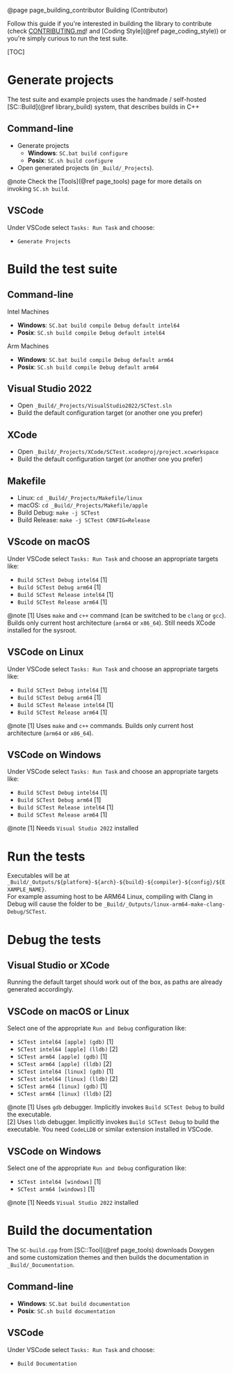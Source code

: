 @page page_building_contributor Building (Contributor)

Follow this guide if you're interested in building the library to contribute (check [CONTRIBUTING.md](https://github.com/Pagghiu/SaneCppLibraries/blob/main/CONTRIBUTING.md)! and [Coding Style](@ref page_coding_style)) or you're simply curious to run the test suite.

[TOC]

# Generate projects

The test suite and example projects uses the handmade / self-hosted [SC::Build](@ref library_build) system, that describes builds in C++

## Command-line
- Generate projects
    - **Windows**: `SC.bat build configure`
    - **Posix**: `SC.sh build configure`
- Open generated projects (in `_Build/_Projects`). 

@note Check the [Tools](@ref page_tools) page for more details on invoking `SC.sh build`.

## VSCode

Under VSCode select `Tasks: Run Task` and choose:
- `Generate Projects`

# Build the test suite

## Command-line

Intel Machines
- **Windows**: `SC.bat build compile Debug default intel64`
- **Posix**: `SC.sh build compile Debug default intel64`

Arm Machines
- **Windows**: `SC.bat build compile Debug default arm64`
- **Posix**: `SC.sh build compile Debug default arm64`

## Visual Studio 2022
- Open `_Build/_Projects/VisualStudio2022/SCTest.sln` 
- Build the default configuration target (or another one you prefer)

## XCode
- Open `_Build/_Projects/XCode/SCTest.xcodeproj/project.xcworkspace` 
- Build the default configuration target (or another one you prefer)

## Makefile
- Linux: `cd _Build/_Projects/Makefile/linux` 
- macOS: `cd _Build/_Projects/Makefile/apple`
- Build Debug: `make -j SCTest`
- Build Release: `make -j SCTest CONFIG=Release`

## VScode on macOS
Under VSCode select `Tasks: Run Task` and choose an appropriate targets like:
- `Build SCTest Debug intel64` [1]
- `Build SCTest Debug arm64` [1]
- `Build SCTest Release intel64` [1]
- `Build SCTest Release arm64` [1]

@note
[1] Uses `make` and `c++` command (can be switched to be `clang` or `gcc`). Builds only current host architecture (`arm64` or `x86_64`). Still needs XCode installed for the sysroot.  

## VSCode on Linux
Under VSCode select `Tasks: Run Task` and choose an appropriate targets like:
- `Build SCTest Debug intel64` [1]
- `Build SCTest Debug arm64` [1]
- `Build SCTest Release intel64` [1]
- `Build SCTest Release arm64` [1]

@note
[1] Uses `make` and `c++` commands. Builds only current host architecture (`arm64` or `x86_64`).

## VSCode on Windows
Under VSCode select `Tasks: Run Task` and choose an appropriate targets like:
- `Build SCTest Debug intel64` [1]
- `Build SCTest Debug arm64` [1]
- `Build SCTest Release intel64` [1]
- `Build SCTest Release arm64` [1]

@note
[1] Needs `Visual Studio 2022` installed

# Run the tests
Executables will be at `_Build/_Outputs/${platform}-${arch}-${build}-${compiler}-${config}/${EXAMPLE_NAME}`.  
For example assuming host to be ARM64 Linux, compiling with Clang in Debug will cause the folder to be `_Build/_Outputs/linux-arm64-make-clang-Debug/SCTest`.


# Debug the tests

## Visual Studio or XCode

Running the default target should work out of the box, as paths are already generated accordingly.

## VSCode on macOS or Linux

Select one of the appropriate `Run and Debug` configuration like:

- `SCTest intel64 [apple] (gdb)` [1]
- `SCTest intel64 [apple] (lldb)` [2]
- `SCTest arm64 [apple] (gdb)` [1]
- `SCTest arm64 [apple] (lldb)` [2]
- `SCTest intel64 [linux] (gdb)` [1]
- `SCTest intel64 [linux] (lldb)` [2]
- `SCTest arm64 [linux] (gdb)` [1]
- `SCTest arm64 [linux] (lldb)` [2]

@note
[1] Uses `gdb` debugger. Implicitly invokes `Build SCTest Debug` to build the executable.  
[2] Uses `lldb` debugger. Implicitly invokes `Build SCTest Debug` to build the executable. You need `CodeLLDB` or similar extension installed in VSCode.

## VSCode on Windows

Select one of the appropriate `Run and Debug` configuration like:

- `SCTest intel64 [windows]` [1]
- `SCTest arm64 [windows]` [1]

@note
[1] Needs `Visual Studio 2022` installed

# Build the documentation

The `SC-build.cpp` from [SC::Tool](@ref page_tools) downloads Doxygen and some customization themes and then builds the documentation in `_Build/_Documentation`.

## Command-line
- **Windows**: `SC.bat build documentation`
- **Posix**: `SC.sh build documentation`

## VSCode
Under VSCode select `Tasks: Run Task` and choose:
- `Build Documentation`

